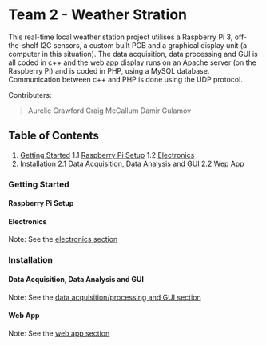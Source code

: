 # Team 2 - Weather Stration

This real-time local weather station project utilises a Raspberry Pi 3, off-the-shelf I2C sensors, a custom built PCB and a graphical display unit (a computer in this situation). The data acquisition, data processing and GUI is all coded in c++ and the web app display runs on an Apache server (on the Raspberry Pi) and is coded in PHP, using a MySQL database. Communication between c++ and PHP is done using the UDP protocol.

Contributers:
> Aurelie Crawford
> Craig McCallum
> Damir Gulamov



## Table of Contents
1. [Getting Started](#start)
	1.1 [Raspberry Pi Setup](#raspi)
	1.2 [Electronics](#electro)
2. [Installation](#install)
	2.1 [Data Acquisition, Data Analysis and GUI](#data)
	2.2 [Wep App](#web)



### Getting Started <a name="start"></a>
#### Raspberry Pi Setup <a name="raspi"></a>


#### Electronics <a name="electro"></a>
Note: See the [electronics section](01_electronics)



### Installation <a name="install"></a>
#### Data Acquisition, Data Analysis and GUI <a name="data"></a>
Note: See the [data acquisition/processing and GUI section](02_data_processing_and_gui)


#### Web App <a name="web"></a>
Note: See the [web app section](03_web_app)
